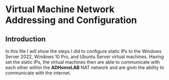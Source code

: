 # Virtual Machine Network Addressing and Configuration

## Introduction
In this file I will show the steps I did to configure static IPs to the Windows Server 2022, Windows 10 Pro, and Ubuntu Server virtual machines. Having set the static IPs, the virtual machines then are able to communicate with each other within the **ADHomeLAB** NAT network and are givin the ability to communicate with the internet. 
